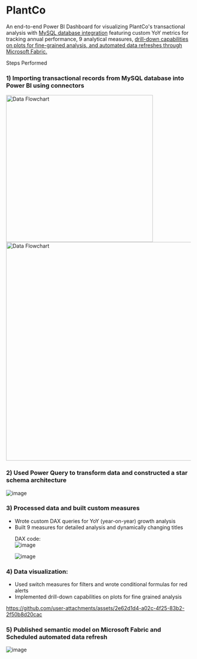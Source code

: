 # PlantCo
An end-to-end Power BI Dashboard for visualizing PlantCo's transactional analysis with <ins>MySQL database integration</ins> featuring custom YoY metrics for tracking annual performance, 9 analytical measures, <ins>drill-down<ins> capabilities on plots for fine-grained analysis, and <ins>automated data refreshes</ins> through Microsoft Fabric.




Steps Performed 


### 1) Importing transactional records from MySQL database into Power BI using connectors


<img src="https://github.com/user-attachments/assets/7b140867-ebbf-45c0-93f6-f72973805143" alt="Data Flowchart" width="400"/>




<img src="https://github.com/user-attachments/assets/51c9220b-6f46-43bc-993d-601519d5d7cd" alt="Data Flowchart" width="595"/>


### 2)  Used Power Query to transform data and constructed a star schema architecture </li>

![image](https://github.com/user-attachments/assets/9b251be8-b399-4686-91cc-d6d56e1ee64f)




### 3) Processed data and built custom measures 

<ul>
<li> Wrote custom DAX queries for YoY (year-on-year) growth analysis </li>
<li> Built 9 measures for detailed analysis and dynamically changing titles </li>
  

DAX code: 
<br>
![image](https://github.com/user-attachments/assets/c571b7be-af87-4deb-b969-3c282600f684)



![image](https://github.com/user-attachments/assets/7982997a-bb6f-4298-888f-73cc3c45967a)
</ul>

### 4) Data visualization:


<ul>
<li> Used switch measures for filters and wrote conditional formulas for red alerts</li>
<li> Implemented drill-down capabilities on plots for fine grained analysis</li>
</ul>

https://github.com/user-attachments/assets/2e62d1d4-a02c-4f25-83b2-2f50b8d20cac


### 5) Published semantic model on Microsoft Fabric and Scheduled automated data refresh 

![image](https://github.com/user-attachments/assets/67a279df-5518-4528-9126-f6b351034b6f)


